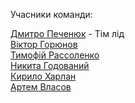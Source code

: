 Учасники команди:

[Дмитро Печенюк](https://github.com/DmitriyPechenyuk0) - Тім лід  
[Віктор Горюнов](https://github.com/iv1teq)  
[Тимофій Рассоленко](https://github.com/TimofeyRas)  
[Никита Годований](https://github.com/Nikita-Hodovanyj)  
[Кирило Харлан](https://github.com/KirillKharlan)   
[Артем Власов](https://github.com/ArtemVlasov2009)  

